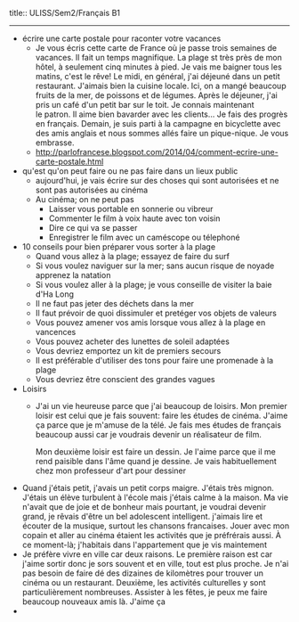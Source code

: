 title:: ULISS/Sem2/Français B1

- ---
- écrire une carte postale pour raconter votre vacances
	- Je vous écris cette carte de France où je passe trois semaines de vacances. Il fait un temps magnifique. La plage st très près de mon hôtel, à seulement cinq minutes à pied.
	  Je vais me baigner tous les matins, c'est le rêve! Le midi, en général, j'ai déjeuné dans un petit restaurant. J'aimais bien la cuisine locale. Ici, on a mangé beaucoup fruits de la mer, de poissons et de légumes. Après le déjeuner, j'ai pris un café d'un petit bar sur le toit. Je connais maintenant le patron. Il aime bien bavarder avec les clients... Je fais des progrès en français. Demain, je suis parti à la campagne en bicyclette avec des amis anglais et nous sommes allés faire un pique-nique. Je vous embrasse.
	- http://parlofrancese.blogspot.com/2014/04/comment-ecrire-une-carte-postale.html
- qu'est qu'on peut faire ou ne pas faire dans un lieux public
	- aujourd'hui, je vais écrire sur des choses qui sont autorisées et ne sont pas autorisées au cinéma
	- Au cinéma; on ne peut pas
		- Laisser vous portable en sonnerie ou vibreur
		- Commenter le film à voix haute avec ton voisin
		- Dire ce qui va se passer
		- Enregistrer le film avec un caméscope ou télephoné
- 10 conseils pour bien préparer vous sorter à la plage
	- Quand vous allez à la plage; essayez de faire du surf
	- Si vous voulez naviguer sur la mer; sans aucun risque de noyade apprenez la natation
	- Si vous voulez aller à la plage; je vous conseille de visiter la baie d'Ha Long
	- Il ne faut pas jeter des déchets dans la mer
	- Il faut prévoir de quoi dissimuler et pretéger vos objets de valeurs
	- Vous pouvez amener vos amis lorsque vous allez à la plage en vancences
	- Vous pouvez acheter des lunettes de soleil adaptées
	- Vous devriez emportez un kit de premiers secours
	- Il est préférable d'utiliser des tons pour faire une promenade à la plage
	- Vous devriez être conscient des grandes vagues
- Loisirs
	- J'ai un vie heureuse parce que j'ai beaucoup de loisirs. Mon premier loisir est celui que je fais souvent: faire les études de cinéma. J'aime ça parce que je m'amuse de la télé. Je fais mes études de français beaucoup aussi car je voudrais devenir un réalisateur de film.
	  
	  Mon deuxième loisir est faire un dessin. Je l'aime parce que il me rend paisible dans l'âme quand je dessine. Je vais habituellement chez mon professeur d'art pour dessiner
- Quand j'étais petit, j'avais un petit corps maigre. J'étais très mignon. J'étais un élève turbulent à l'école mais j'étais calme à la maison. Ma vie n'avait que de joie et de bonheur mais pourtant, je voudrai devenir grand, je rêvais d'être un bel adolescent intelligent. j'aimais lire et écouter de la musique, surtout les chansons francaises. Jouer avec mon copain et aller au cinéma étaient les activités que je préfrérais aussi. À ce moment-là; j'habitais dans l'appartement que je vis maintement
- Je préfère vivre en ville car deux raisons. Le première raison est car j'aime sortir donc je sors souvent et en ville, tout est plus proche. Je n'ai pas besoin de faire dé des dizaines de kilomètres pour trouver un cinéma ou un restaurant. Deuxième, les activités culturelles y sont particulièrement nombreuses. Assister à les fêtes, je peux me faire beaucoup nouveaux amis là. J'aime ça
-